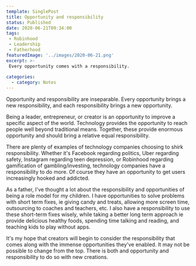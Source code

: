 ```yaml
---
template: SinglePost
title: Opportunity and responsibility 
status: Published
date: 2020-06-21T09:34:00 
tags:
 - Robinhood - Leadership
 - Fatherhood 
featuredImage: '../images/2020-06-21.png'
excerpt: >- 
 Every opportunity comes with a responsibility. 
  
categories:
  - category: Notes
---
```

Opportunity and responsibility are inseparable. Every opportunity brings a new responsibility, and each responsibility brings a new opportunity. 

Being a leader, entrepreneur, or creator is an opportunity to improve a specific aspect of the world. Technology provides the opportunity to reach people well beyond traditional means. Together, these provide enormous opportunity and should bring a relative equal responsibility. 

There are plenty of examples of technology companies choosing to shirk responsibility. Whether it's Facebook regarding politics, Uber regarding safety, Instagram regarding teen depression, or Robinhood regarding gamification of gambling/investing, technology companies have a responsibility to do more. Of course they have an opportunity to get users increasingly hooked and addicted. 

As a father, I've thought a lot about the responsibility and opportunities of being a role model for my children. I have opportunities to solve problems with short term fixes, ie giving candy and treats, allowing more screen time, outsourcing to coaches and teachers, etc. I also have a responsibility to use these short-term fixes wisely, while taking a better long term approach ie provide delicious healthy foods, spending time talking and  reading, and teaching kids to play without apps. 

It's my hope that creators will begin to consider the responsibility that comes along with the immense opportunities they've enabled. It may not be possible to change from the top. There is both and opportunity and responsibility to do so with new creations. 